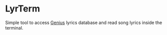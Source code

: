 # LyrTerm
Simple tool to access [Genius](https://genius.com) lyrics database and read
song lyrics inside the terminal.
